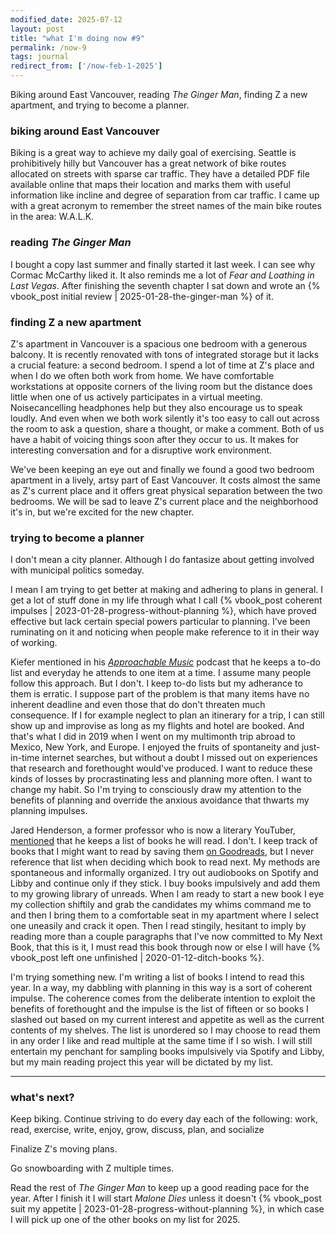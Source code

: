 ```yaml
---
modified_date: 2025-07-12
layout: post
title: "what I'm doing now #9"
permalink: /now-9
tags: journal
redirect_from: ['/now-feb-1-2025']
---
```


Biking around East Vancouver, reading _The Ginger Man_, finding Z a new apartment, and trying to become a planner.
<!--more-->

### biking around East Vancouver

Biking is a great way to achieve my daily goal of exercising.
Seattle is prohibitively hilly but Vancouver has a great network of bike routes allocated on streets with sparse car traffic.
They have a detailed PDF file available online that maps their location and marks them with useful information like incline and degree of separation from car traffic.
I came up with a great acronym to remember the street names of the main bike routes in the area: W.A.L.K.

### reading _The Ginger Man_

I bought a copy last summer and finally started it last week.
I can see why Cormac McCarthy liked it.
It also reminds me a lot of _Fear and Loathing in Last Vegas_.
After finishing the seventh chapter I sat down and wrote an {% vbook_post initial review | 2025-01-28-the-ginger-man %} of it.

### finding Z a new apartment

Z's apartment in Vancouver is a spacious one bedroom with a generous balcony.
It is recently renovated with tons of integrated storage but it lacks a crucial feature: a second bedroom.
I spend a lot of time at Z's place and when I do we often both work from home.
We have comfortable workstations at opposite corners of the living room but the distance does little when one of us actively participates in a virtual meeting.
Noisecancelling headphones help but they also encourage us to speak loudly.
And even when we both work silently it's too easy to call out across the room to ask a question, share a thought, or make a comment.
Both of us have a habit of voicing things soon after they occur to us.
It makes for interesting conversation and for a disruptive work environment.

We've been keeping an eye out and finally we found a good two bedroom apartment in a lively, artsy part of East Vancouver.
It costs almost the same as Z's current place and it offers great physical separation between the two bedrooms.
We will be sad to leave Z's current place and the neighborhood it's in, but we're excited for the new chapter.

### trying to become a planner

I don't mean a city planner.
Although I do fantasize about getting involved with municipal politics someday.

I mean I am trying to get better at making and adhering to plans in general.
I get a lot of stuff done in my life through what I call {% vbook_post coherent impulses | 2023-01-28-progress-without-planning %}, which have proved effective but lack certain special powers particular to planning.
I've been ruminating on it and noticing when people make reference to it in their way of working.

Kiefer mentioned in his [_Approachable Music_](https://open.spotify.com/show/2d0fpifQoLn230QaGjrW7w?si=c4dc3ff353e74c77) podcast that he keeps a to-do list and everyday he attends to one item at a time.
I assume many people follow this approach.
But I don't.
I keep to-do lists but my adherance to them is erratic.
I suppose part of the problem is that many items have no inherent deadline and even those that do don't threaten much consequence.
If I for example neglect to plan an itinerary for a trip, I can still show up and improvise as long as my flights and hotel are booked.
And that's what I did in 2019 when I went on my multimonth trip abroad to Mexico, New York, and Europe.
I enjoyed the fruits of spontaneity and just-in-time internet searches, but without a doubt I missed out on experiences that research and forethought would've produced.
I want to reduce these kinds of losses by procrastinating less and planning more often.
I want to change my habit.
So I'm trying to consciously draw my attention to the benefits of planning and override the anxious avoidance that thwarts my planning impulses.

Jared Henderson, a former professor who is now a literary YouTuber, [mentioned](https://youtu.be/5rrJ6RReYnA?si=sHhJhHoCTYPCjJfk) that he keeps a list of books he will read.
I don't.
I keep track of books that I might want to read by saving them [on Goodreads](https://www.goodreads.com/review/list/57048915), but I never reference that list when deciding which book to read next.
My methods are spontaneous and informally organized.
I try out audiobooks on Spotify and Libby and continue only if they stick.
I buy books impulsively and add them to my growing library of unreads.
When I am ready to start a new book I eye my collection shiftily and grab the candidates my whims command me to and then I bring them to a comfortable seat in my apartment where I select one uneasily and crack it open.
Then I read stingily, hesitant to imply by reading more than a couple paragraphs that I've now committed to My Next Book, that this is it, I must read this book through now or else I will have {% vbook_post left one unfinished | 2020-01-12-ditch-books %}.

I'm trying something new.
I'm writing a list of books I intend to read this year.
In a way, my dabbling with planning in this way is a sort of coherent impulse.
The coherence comes from the deliberate intention to exploit the benefits of forethought and the impulse is the list of fifteen or so books I slashed out based on my current interest and appetite as well as the current contents of my shelves.
The list is unordered so I may choose to read them in any order I like and read multiple at the same time if I so wish.
I will still entertain my penchant for sampling books impulsively via Spotify and Libby, but my main reading project this year will be dictated by my list.

---

### what's next?

Keep biking.
Continue striving to do every day each of the following: work, read, exercise, write, enjoy, grow, discuss, plan, and socialize

Finalize Z's moving plans.

Go snowboarding with Z multiple times.

Read the rest of _The Ginger Man_ to keep up a good reading pace for the year.
After I finish it I will start _Malone Dies_ unless it doesn't {% vbook_post suit my appetite | 2023-01-28-progress-without-planning %}, in which case I will pick up one of the other books on my list for 2025.